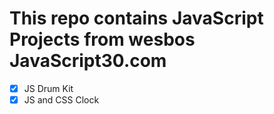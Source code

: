 # This repo contains JavaScript Projects from wesbos JavaScript30.com

- [x] JS Drum Kit
- [x] JS and CSS Clock
